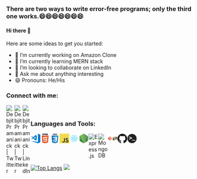 ### There are two ways to write error-free programs; only the third one works.😄😄😄😄😄😄😄


#### Hi there 👋

Here are some ideas to get you started:

- 🔭 I’m currently working on Amazon Clone
- 🌱 I’m currently learning MERN stack
- 👯 I’m looking to collaborate on LinkedIn
- 💬 Ask me about anything interesting
- 😄 Pronouns: He/His

### Connect with me:

[<img align="left" alt="DebjitPramanick | Twitter" width="22px" src="https://cdn.jsdelivr.net/npm/simple-icons@v3/icons/facebook.svg" />](https://www.facebook.com/debjit.pramanick.56)
[<img align="left" alt="DebjitPramanick | Twitter" width="22px" src="https://cdn.jsdelivr.net/npm/simple-icons@v3/icons/twitter.svg" />](https://twitter.com/P_Debjit)
[<img align="left" alt="DebjitPramanick | LinkedIn" width="22px" src="https://cdn.jsdelivr.net/npm/simple-icons@v3/icons/linkedin.svg" />](https://www.linkedin.com/in/debjit-pramanick-7a6a971b1/)

<br />

### Languages and Tools:

<img align="left" alt="Visual Studio Code" width="26px" src="https://raw.githubusercontent.com/github/explore/80688e429a7d4ef2fca1e82350fe8e3517d3494d/topics/visual-studio-code/visual-studio-code.png" />
<img align="left" alt="HTML5" width="26px" src="https://raw.githubusercontent.com/github/explore/80688e429a7d4ef2fca1e82350fe8e3517d3494d/topics/html/html.png" />
<img align="left" alt="CSS3" width="26px" src="https://raw.githubusercontent.com/github/explore/80688e429a7d4ef2fca1e82350fe8e3517d3494d/topics/css/css.png" />
<img align="left" alt="JavaScript" width="26px" src="https://raw.githubusercontent.com/github/explore/80688e429a7d4ef2fca1e82350fe8e3517d3494d/topics/javascript/javascript.png" />
<img align="left" alt="React" width="26px" src="https://raw.githubusercontent.com/github/explore/80688e429a7d4ef2fca1e82350fe8e3517d3494d/topics/react/react.png" />
<img align="left" alt="Node.js" width="26px" src="https://raw.githubusercontent.com/github/explore/80688e429a7d4ef2fca1e82350fe8e3517d3494d/topics/nodejs/nodejs.png" />
<img align="left" alt="Express.js" width="26px" src="https://img.icons8.com/color/48/000000/js.png" />
<img align="left" alt="MongoDB" width="26px" src="https://img.icons8.com/color/48/000000/mongodb.png" />
<img align="left" alt="Git" width="26px" src="https://raw.githubusercontent.com/github/explore/80688e429a7d4ef2fca1e82350fe8e3517d3494d/topics/git/git.png" />
<img align="left" alt="GitHub" width="26px" src="https://raw.githubusercontent.com/github/explore/78df643247d429f6cc873026c0622819ad797942/topics/github/github.png" />
<img align="left" alt="Terminal" width="26px" src="https://raw.githubusercontent.com/github/explore/80688e429a7d4ef2fca1e82350fe8e3517d3494d/topics/terminal/terminal.png" />

<br/>
<br/>
<br/>
<br/>


[![Top Langs](https://github-readme-stats.vercel.app/api/top-langs/?username=DebjitPramanick&layout=compact&theme=radical)](https://github.com/DebjitPramanick/github-readme-stats)
<img src="https://media.giphy.com/media/fwbzI2kV3Qrlpkh59e/giphy.gif" width="400"/>
